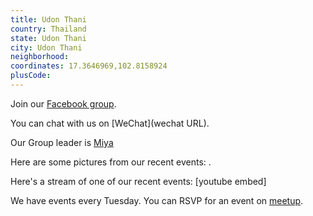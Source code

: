 ```yaml
---
title: Udon Thani
country: Thailand
state: Udon Thani
city: Udon Thani
neighborhood: 
coordinates: 17.3646969,102.8158924
plusCode:
---
```

Join our [Facebook group](https://www.facebook.com/groups/free.code.camp.udon.thani/).

You can chat with us on [WeChat](wechat URL).

Our Group leader is [Miya](freecodecamp.org/miya)

Here are some pictures from our recent events:
![]().

Here's a stream of one of our recent events:
[youtube embed]

We have events every Tuesday. You can RSVP for an event on [meetup](meetupurl).

